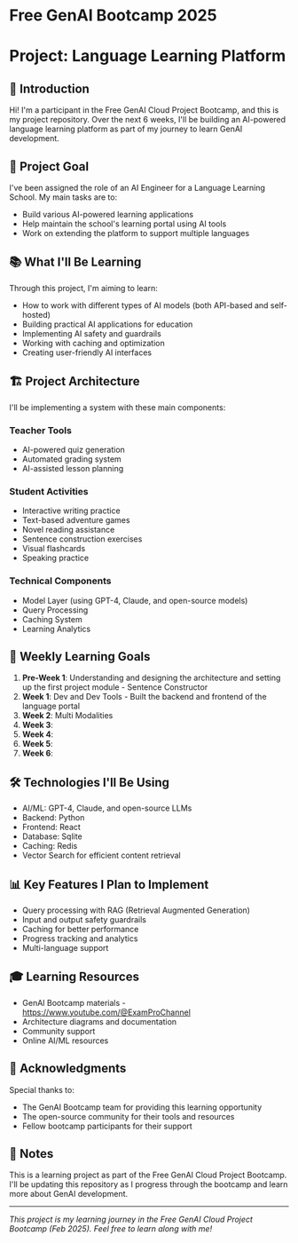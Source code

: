 

# Free GenAI Bootcamp 2025 
# Project: Language Learning Platform

## 👋 Introduction

Hi! I'm a participant in the Free GenAI Cloud Project Bootcamp, and this is my project repository. Over the next 6 weeks, I'll be building an AI-powered language learning platform as part of my journey to learn GenAI development.

## 🎯 Project Goal

I've been assigned the role of an AI Engineer for a Language Learning School. My main tasks are to:
- Build various AI-powered learning applications
- Help maintain the school's learning portal using AI tools
- Work on extending the platform to support multiple languages

## 📚 What I'll Be Learning

Through this project, I'm aiming to learn:
- How to work with different types of AI models (both API-based and self-hosted)
- Building practical AI applications for education
- Implementing AI safety and guardrails
- Working with caching and optimization
- Creating user-friendly AI interfaces

## 🏗️ Project Architecture

I'll be implementing a system with these main components:

### Teacher Tools
- AI-powered quiz generation
- Automated grading system
- AI-assisted lesson planning

### Student Activities
- Interactive writing practice
- Text-based adventure games
- Novel reading assistance
- Sentence construction exercises
- Visual flashcards
- Speaking practice

### Technical Components
- Model Layer (using GPT-4, Claude, and open-source models)
- Query Processing
- Caching System
- Learning Analytics

## 📝 Weekly Learning Goals

1. **Pre-Week 1**: Understanding and designing the architecture and setting up the first project module - Sentence Constructor
2. **Week 1**: Dev and Dev Tools - Built the backend and frontend of the language portal
3. **Week 2**: Multi Modalities
4. **Week 3**: 
5. **Week 4**: 
6. **Week 5**:
7. **Week 6**: 

## 🛠️ Technologies I'll Be Using

- AI/ML: GPT-4, Claude, and open-source LLMs
- Backend: Python
- Frontend: React
- Database: Sqlite
- Caching: Redis
- Vector Search for efficient content retrieval

## 📊 Key Features I Plan to Implement

- Query processing with RAG (Retrieval Augmented Generation)
- Input and output safety guardrails
- Caching for better performance
- Progress tracking and analytics
- Multi-language support

## 🎓 Learning Resources

- GenAI Bootcamp materials - https://www.youtube.com/@ExamProChannel
- Architecture diagrams and documentation
- Community support
- Online AI/ML resources

## 🤝 Acknowledgments

Special thanks to:
- The GenAI Bootcamp team for providing this learning opportunity
- The open-source community for their tools and resources
- Fellow bootcamp participants for their support

## 📌 Notes

This is a learning project as part of the Free GenAI Cloud Project Bootcamp. I'll be updating this repository as I progress through the bootcamp and learn more about GenAI development.

---

*This project is my learning journey in the Free GenAI Cloud Project Bootcamp (Feb 2025). Feel free to learn along with me!*
